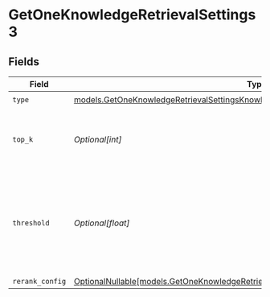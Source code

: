 # GetOneKnowledgeRetrievalSettings3


## Fields

| Field                                                                                                                                                                | Type                                                                                                                                                                 | Required                                                                                                                                                             | Description                                                                                                                                                          |
| -------------------------------------------------------------------------------------------------------------------------------------------------------------------- | -------------------------------------------------------------------------------------------------------------------------------------------------------------------- | -------------------------------------------------------------------------------------------------------------------------------------------------------------------- | -------------------------------------------------------------------------------------------------------------------------------------------------------------------- |
| `type`                                                                                                                                                               | [models.GetOneKnowledgeRetrievalSettingsKnowledgeResponseType](../models/getoneknowledgeretrievalsettingsknowledgeresponsetype.md)                                   | :heavy_check_mark:                                                                                                                                                   | N/A                                                                                                                                                                  |
| `top_k`                                                                                                                                                              | *Optional[int]*                                                                                                                                                      | :heavy_minus_sign:                                                                                                                                                   | Used to filter chunks that are most similar to the query                                                                                                             |
| `threshold`                                                                                                                                                          | *Optional[float]*                                                                                                                                                    | :heavy_minus_sign:                                                                                                                                                   | Used to filter chunks that are most similar to the query. A value of `0` will be consider disabled.                                                                  |
| `rerank_config`                                                                                                                                                      | [OptionalNullable[models.GetOneKnowledgeRetrievalSettingsKnowledgeResponseRerankConfig]](../models/getoneknowledgeretrievalsettingsknowledgeresponsererankconfig.md) | :heavy_minus_sign:                                                                                                                                                   | N/A                                                                                                                                                                  |